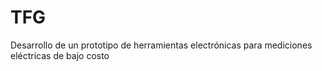 # TFG
Desarrollo de un prototipo de herramientas electrónicas para mediciones eléctricas de bajo costo
